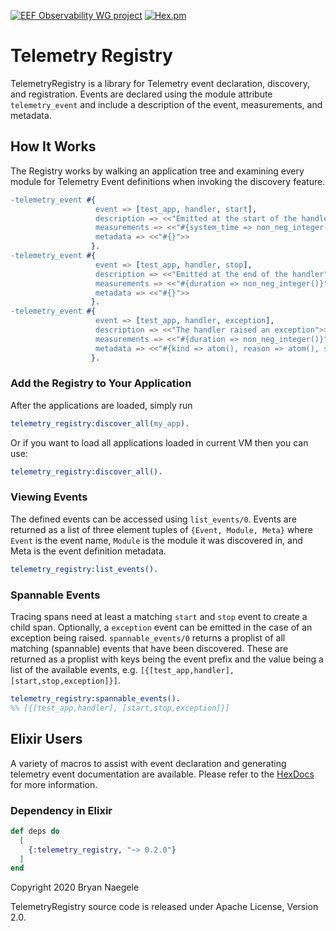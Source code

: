 [![EEF Observability WG project](https://img.shields.io/badge/EEF-Observability-black)](https://github.com/erlef/eef-observability-wg)
[![Hex.pm](https://img.shields.io/hexpm/v/telemetry_registry)](https://hex.pm/packages/telemetry_registry)

# Telemetry Registry

TelemetryRegistry is a library for Telemetry event declaration, discovery, and registration. Events
are declared using the module attribute `telemetry_event` and include a description of the event,
measurements, and metadata.

## How It Works

The Registry works by walking an application tree and examining every module for Telemetry Event definitions
when invoking the discovery feature.

```erlang
-telemetry_event #{
                   event => [test_app, handler, start],
                   description => <<"Emitted at the start of the handler">>,
                   measurements => <<"#{system_time => non_neg_integer()}">>,
                   metadata => <<"#{}">>
                  }.
-telemetry_event #{
                   event => [test_app, handler, stop],
                   description => <<"Emitted at the end of the handler">>,
                   measurements => <<"#{duration => non_neg_integer()}">>,
                   metadata => <<"#{}">>
                  }.
-telemetry_event #{
                   event => [test_app, handler, exception],
                   description => <<"The handler raised an exception">>,
                   measurements => <<"#{duration => non_neg_integer()}">>,
                   metadata => <<"#{kind => atom(), reason => atom(), stacktrace => term()}">>
                  }.
```

### Add the Registry to Your Application

After the applications are loaded, simply run

```erlang
telemetry_registry:discover_all(my_app).
```

Or if you want to load all applications loaded in current VM then you can use:

```erlang
telemetry_registry:discover_all().
```

### Viewing Events

The defined events can be accessed using `list_events/0`. Events are returned as a list of
three element tuples of `{Event, Module, Meta}` where `Event` is the event name, `Module` is the
module it was discovered in, and Meta is the event definition metadata.

```erlang
telemetry_registry:list_events().
```

### Spannable Events

Tracing spans need at least a matching `start` and `stop` event to create a child span.
Optionally, a `exception` event can be emitted in the case of an exception being raised.
`spannable_events/0` returns a proplist of all matching (spannable) events that have been
discovered. These are returned as a proplist with keys being the event prefix and the value
being a list of the available events, e.g. `[{[test_app,handler], [start,stop,exception]}]`.

```erlang
telemetry_registry:spannable_events().
%% [{[test_app,handler], [start,stop,exception]}]
```

## Elixir Users

A variety of macros to assist with event declaration and generating telemetry event documentation
are available. Please refer to the [HexDocs](https://hex.pm/packages/opentelemetry_api) for more
information.

### Dependency in Elixir

``` elixir
def deps do
  [
    {:telemetry_registry, "~> 0.2.0"}
  ]
end
```

Copyright 2020 Bryan Naegele

TelemetryRegistry source code is released under Apache License, Version 2.0.
